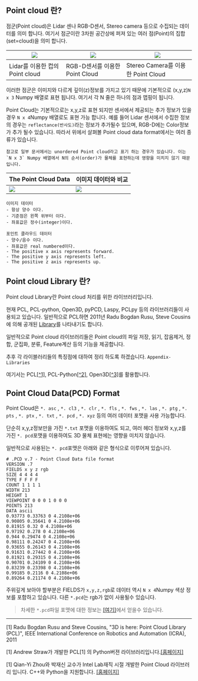 ## Point cloud 란? 

점군(Point cloud)은 Lidar 센나 RGB-D센서, Stereo camera 등으로 수집되는 데이터를 의미 합니다. 여기서 점군이란 3차원 공간상에 퍼져 있는 여러 점(Point)의 집합(set=cloud)을 의미 합니다. 

|![](https://i.imgur.com/8kEIXdA.png)|![](https://i.imgur.com/fQrysOa.png)|![](https://c1.staticflickr.com/6/5310/5880903905_ed581013b0.jpg)|
|-|-|-|
|Lidar를 이용한 컵의 Point cloud|RGB-D센서를 이용한 Point Cloud|Stereo Camera를 이용한 Point Cloud|

이러한 점군은 이미지와 다르게 깊이(z)정보를 가지고 있기 때문에 기본적으로 (x,y,z)`N x 3` Numpy 배열로 표현 됩니다. 여기서 각 N 줄은 하나의 점과 맵핑이 됩니다. 

Point Cloud는 기본적으로는 x,y,z로 표현 되지만 센서에서 제공되는 추가 정보가 있을경우 `N x 4`Numpy 배열로도 표현 가능 합니다. 예를 들어 Lidar 센서에서 수집한 정보의 경우는 `reflectance(반사도)`라는 정보가 추가될수 있으며, RGB-D에는 Color정보가 추가 될수 있습니다. 따라서 위에서 살펴볼 Point cloud data format에서는 여러 종류가 있습니다. 



```
참고로 일부 문서에서는 unordered Point cloud라고 표기 하는 경우가 있습니다. 이는 `N x 3` Numpy 배열에서 N의 순서(order)가 물체를 표현하는데 영향을 미치지 않기 때문입니다. 
```

|The Point Cloud Data|이미지 데이터와 비교 |
|-|-|
|![](http://i.imgur.com/Bc13san.png)|![](http://i.imgur.com/smzFU5N.png)|

```
이미지 데이터
- 항상 양수 이다. 
- 기준점은 왼쪽 위부터 이다. 
- 좌표값은 정수(integer)이다. 

포인트 클라우드 데이터 
- 양수/음수 이다. 
- 좌표값은 real numbered이다. 
- The positive x axis represents forward.
- The positive y axis represents left.
- The positive z axis represents up.
```



## Point cloud Library 란? 

Point cloud Library란 Point cloud 처리를 위한 라이브러리입니다. 

현재 PCL, PCL-python, Open3D, pyPCD, Laspy, PCLpy 등의 라이브러리들이 사용되고 있습니다. 일반적으로 PCL하면 2011년 Radu Bogdan Rusu, Steve Cousins에 의해 공개된 [Library](http://pointclouds.org/)를 나타내기도 합니다. 

일반적으로 Point cloud 라이브러리들은 Point cloud의 파일 저장, 읽기, 잡음제거, 정합, 군집화, 분류, Feature계산 등의 기능을 제공합니다. 

추후 각 라이블러리들의 특징점에 대하여 정리 하도록 하겠습니다. `Appendix-Libraries`


여기서는 PCL[[^1]](#1), PCL-Python[[^2]](#2), Open3D[[^3]](#3)를 활용합니다.



## Point Cloud Data(PCD) Format 

Point Cloud은 `*. asc` , `*. cl3` , `*. clr` , `*. fls` , `*. fws` , `*. las` , `*. ptg` , `*. pts` , `*. ptx` , `*. txt` , `*. pcd` , `*. xyz` 등의 여러 데이터 포맷을 사용 가능합니다. 


단순히 x,y,z정보만을 가진 `*.txt` 포맷을 이용하여도 되고, 여러 헤더 정보와 x,y,z를 가진 `*. pcd`포맷을 이용하여도 3D 물체 표현에는 영향을 미치지 않습니다. 

일반적으로 사용된는 `*. pcd`포맷은 아래와 같은 형식으로 이루어져 있습니다. 


```
# .PCD v.7 - Point Cloud Data file format
VERSION .7
FIELDS x y z rgb
SIZE 4 4 4 4
TYPE F F F F
COUNT 1 1 1 1
WIDTH 213
HEIGHT 1
VIEWPOINT 0 0 0 1 0 0 0
POINTS 213
DATA ascii
0.93773 0.33763 0 4.2108e+06
0.90805 0.35641 0 4.2108e+06
0.81915 0.32 0 4.2108e+06
0.97192 0.278 0 4.2108e+06
0.944 0.29474 0 4.2108e+06
0.98111 0.24247 0 4.2108e+06
0.93655 0.26143 0 4.2108e+06
0.91631 0.27442 0 4.2108e+06
0.81921 0.29315 0 4.2108e+06
0.90701 0.24109 0 4.2108e+06
0.83239 0.23398 0 4.2108e+06
0.99185 0.2116 0 4.2108e+06
0.89264 0.21174 0 4.2108e+06
```

주위깊게 보아야 할부분은 FIELDS가 `x,y,z,rgb`로 데이터 역시 `N x 4`Numpy 색상 정보를 포함하고 있습니다. 다른 `*.pcd`는 rgb가 없이 사용될수 있습니다. 


> 차세한 `*.pcd`파일 포맷에 대한 정보는 [[여기]](http://pointclouds.org/documentation/tutorials/pcd_file_format.php)에서 얻을수 있습니다. 


---
<a name="1">[1]</a> Radu Bogdan Rusu and Steve Cousins, "3D is here: Point Cloud Library (PCL)", IEEE International Conference on Robotics and Automation (ICRA), 2011 

<a name="1">[1]</a> Andrew Straw가 개발한 PCL[1] 의 Python버젼 라이브러리입니다.[[홈페이지]](http://strawlab.github.io/python-pcl/)

<a name="1">[1]</a> Qian-Yi Zhou와 박재신 교수가 Intel Lab재직 시절 개발한 Point Cloud 라이브러리 입니다. C++와 Python을 지원합니다. [[홈페이지]](http://www.open3d.org/)










